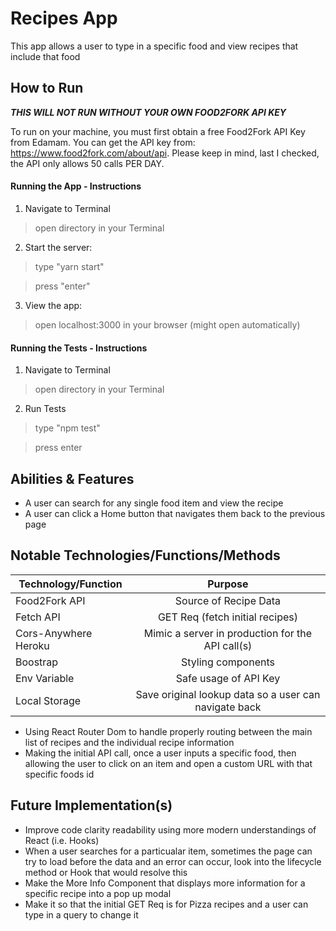 # Recipes App

This app allows a user to type in a specific food and view recipes that include that food


## How to Run

***THIS WILL NOT RUN WITHOUT YOUR OWN FOOD2FORK API KEY***

To run on your machine, you must first obtain a free Food2Fork API Key from Edamam. You can get the API key from: https://www.food2fork.com/about/api. Please keep in mind, last I checked, the API only allows 50 calls PER DAY. 

#### Running the App - Instructions

1. Navigate to Terminal

> open directory in your Terminal

2. Start the server:

> type "yarn start"

> press "enter"

3. View the app:

> open localhost:3000 in your browser (might open automatically)


#### Running the Tests - Instructions

1. Navigate to Terminal

> open directory in your Terminal

2. Run Tests

> type "npm test"

> press enter


## Abilities & Features

* A user can search for any single food item and view the recipe
* A user can click a Home button that navigates them back to the previous page 


## Notable Technologies/Functions/Methods

| Technology/Function  | Purpose                                               |
| -------------------- |:-----------------------------------------------------:|
| Food2Fork API        | Source of Recipe Data                                 |
| Fetch API            | GET Req (fetch initial recipes)                       |
| Cors-Anywhere Heroku | Mimic a server in production for the API call(s)      |
| Boostrap             | Styling components                                    |
| Env Variable         | Safe usage of API Key                                 |
| Local Storage        | Save original lookup data so a user can navigate back |

* Using React Router Dom to handle properly routing between the main list of recipes and the individual recipe information
* Making the initial API call, once a user inputs a specific food, then allowing the user to click on an item and open a custom URL with that specific foods id


## Future Implementation(s)

* Improve code clarity readability using more modern understandings of React (i.e. Hooks)
* When a user searches for a particualar item, sometimes the page can try to load before the data and an error can occur, look into the lifecycle method or Hook that would resolve this
* Make the More Info Component that displays more information for a specific recipe into a pop up modal
* Make it so that the initial GET Req is for Pizza recipes and a user can type in a query to change it

